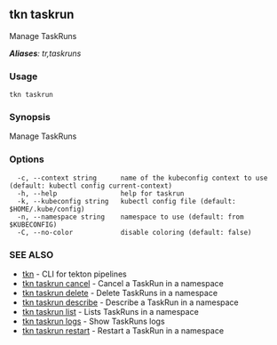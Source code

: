 ## tkn taskrun

Manage TaskRuns

***Aliases**: tr,taskruns*

### Usage

```
tkn taskrun
```

### Synopsis

Manage TaskRuns

### Options

```
  -c, --context string      name of the kubeconfig context to use (default: kubectl config current-context)
  -h, --help                help for taskrun
  -k, --kubeconfig string   kubectl config file (default: $HOME/.kube/config)
  -n, --namespace string    namespace to use (default: from $KUBECONFIG)
  -C, --no-color            disable coloring (default: false)
```

### SEE ALSO

* [tkn](tkn.md)	 - CLI for tekton pipelines
* [tkn taskrun cancel](tkn_taskrun_cancel.md)	 - Cancel a TaskRun in a namespace
* [tkn taskrun delete](tkn_taskrun_delete.md)	 - Delete TaskRuns in a namespace
* [tkn taskrun describe](tkn_taskrun_describe.md)	 - Describe a TaskRun in a namespace
* [tkn taskrun list](tkn_taskrun_list.md)	 - Lists TaskRuns in a namespace
* [tkn taskrun logs](tkn_taskrun_logs.md)	 - Show TaskRuns logs
* [tkn taskrun restart](tkn_taskrun_restart.md)	 - Restart a TaskRun in a namespace

